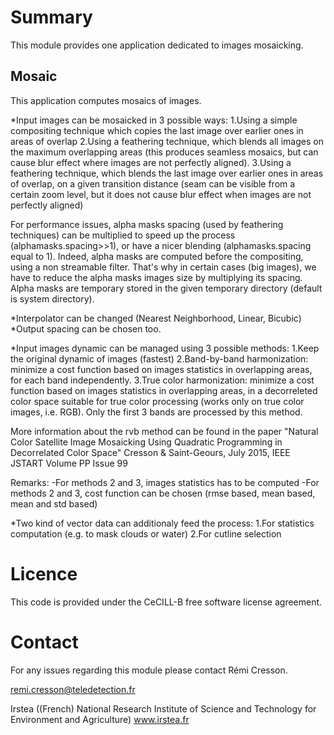 Summary
=======

This module provides one application dedicated to images mosaicking. 

Mosaic
----------------------------
This application computes mosaics of images. 

*Input images can be mosaicked in 3 possible ways:
1.Using a simple compositing technique which copies the last image
over earlier ones in areas of overlap
2.Using a feathering technique, which blends all images on the maximum 
overlapping areas (this produces seamless mosaics, but can cause blur
effect where images are not perfectly aligned).
3.Using a feathering technique, which blends the last image over earlier 
ones in areas of overlap, on a given transition distance (seam can be visible
from a certain zoom level, but it does not cause blur effect when images are
not perfectly aligned)

For performance issues, alpha masks spacing (used by feathering techniques)
can be multiplied to speed up the process (alphamasks.spacing>>1), or have
a nicer blending (alphamasks.spacing equal to 1). Indeed, alpha masks are
computed before the compositing, using a non streamable filter.
That's why in certain cases (big images), we have to reduce the alpha masks
images size by multiplying its spacing.
Alpha masks are temporary stored in the given temporary directory (default is
system directory).

*Interpolator can be changed (Nearest Neighborhood, Linear, Bicubic)
*Output spacing can be chosen too.

*Input images dynamic can be managed using 3 possible methods:
1.Keep the original dynamic of images (fastest)
2.Band-by-band harmonization: minimize a cost function based on images 
statistics in overlapping areas, for each band independently.
3.True color harmonization: minimize a cost function based on images 
statistics in overlapping areas, in a decorreleted color space suitable
for true color processing (works only on true color images, i.e. RGB).
Only the first 3 bands are processed by this method.

More information about the rvb method can be found in the paper
"Natural Color Satellite Image Mosaicking Using Quadratic Programming
in Decorrelated Color Space" Cresson & Saint-Geours, July 2015, IEEE
JSTART Volume PP Issue 99

Remarks:
-For methods 2 and 3, images statistics has to be computed
-For methods 2 and 3, cost function can be chosen (rmse based, mean based,
mean and std based)

*Two kind of vector data can additionaly feed the process:
1.For statistics computation (e.g. to mask clouds or water)
2.For cutline selection



Licence
=======

This code is provided under the CeCILL-B free software license agreement.

Contact
=======

For any issues regarding this module please contact Rémi Cresson.

remi.cresson@teledetection.fr

Irstea ((French) National Research Institute of Science and Technology for Environment and Agriculture)
www.irstea.fr
